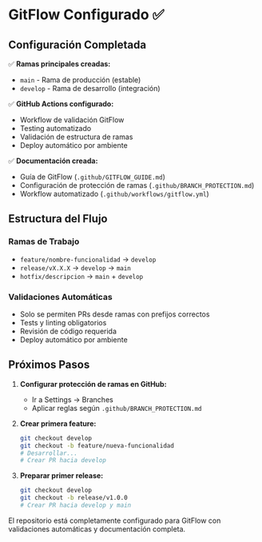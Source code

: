 # GitFlow Configurado ✅

## Configuración Completada

✅ **Ramas principales creadas:**
- `main` - Rama de producción (estable)
- `develop` - Rama de desarrollo (integración)

✅ **GitHub Actions configurado:**
- Workflow de validación GitFlow
- Testing automatizado
- Validación de estructura de ramas
- Deploy automático por ambiente

✅ **Documentación creada:**
- Guía de GitFlow (`.github/GITFLOW_GUIDE.md`)
- Configuración de protección de ramas (`.github/BRANCH_PROTECTION.md`)
- Workflow automatizado (`.github/workflows/gitflow.yml`)

## Estructura del Flujo

### Ramas de Trabajo
- `feature/nombre-funcionalidad` → `develop`
- `release/vX.X.X` → `develop` → `main`
- `hotfix/descripcion` → `main` + `develop`

### Validaciones Automáticas
- Solo se permiten PRs desde ramas con prefijos correctos
- Tests y linting obligatorios
- Revisión de código requerida
- Deploy automático por ambiente

## Próximos Pasos

1. **Configurar protección de ramas en GitHub:**
   - Ir a Settings → Branches
   - Aplicar reglas según `.github/BRANCH_PROTECTION.md`

2. **Crear primera feature:**
   ```bash
   git checkout develop
   git checkout -b feature/nueva-funcionalidad
   # Desarrollar...
   # Crear PR hacia develop
   ```

3. **Preparar primer release:**
   ```bash
   git checkout develop
   git checkout -b release/v1.0.0
   # Crear PR hacia develop y main
   ```

El repositorio está completamente configurado para GitFlow con validaciones automáticas y documentación completa.
